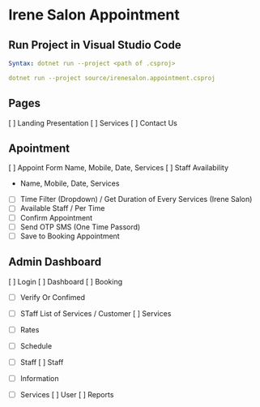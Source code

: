 # Irene Salon Appointment

## Run Project in Visual Studio Code
```yaml
Syntax: dotnet run --project <path of .csproj>

dotnet run --project source/irenesalon.appointment.csproj
```

## Pages
[ ] Landing Presentation
[ ] Services
[ ] Contact Us

## Apointment
[ ] Appoint Form Name, Mobile, Date, Services
[ ] Staff Availability
 - Name, Mobile, Date, Services
 - [ ] Time Filter (Dropdown) / Get Duration of Every Services (Irene Salon)
 - [ ] Available Staff / Per Time
 - [ ] Confirm Appointment
 - [ ] Send OTP SMS (One Time Passord)
 - [ ] Save to Booking Appointment

## Admin Dashboard
[ ] Login
[ ] Dashboard
[ ] Booking
- [ ] Verify Or Confimed
- [ ] STaff List of Services / Customer
[ ] Services
- [ ] Rates
- [ ] Schedule
- [ ] Staff
[ ] Staff
- [ ] Information
- [ ] Services
[ ] User
[ ] Reports

